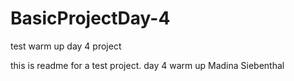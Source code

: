 # BasicProjectDay-4
test warm up day 4 project 

this is readme for a test project.
day 4 warm up
Madina Siebenthal
